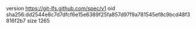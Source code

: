 version https://git-lfs.github.com/spec/v1
oid sha256:dd2544e8c7d7dfcf6e15e6389f25fa857d97f9a781545ef8c9bcd48f3816f2b7
size 1265
